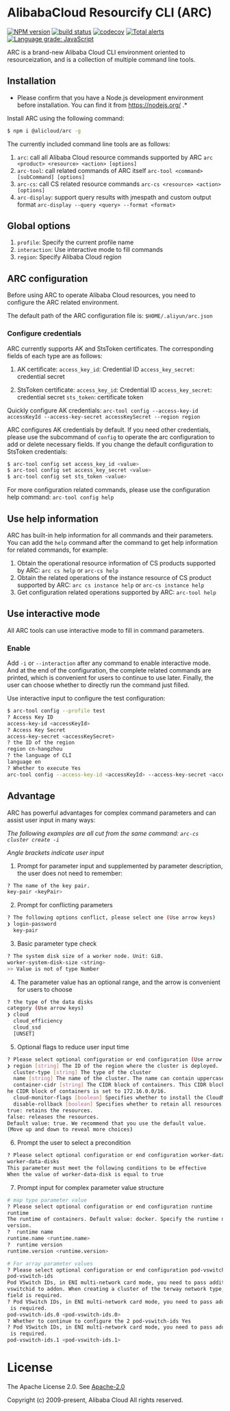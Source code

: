 # AlibabaCloud Resourcify CLI (ARC)

[![NPM version][npm-image]][npm-url]
[![build status][travis-image]][travis-url]
[![codecov][cov-image]][cov-url]
[![Total alerts][alerts-image]][alerts-url]
[![Language grade: JavaScript][grade-image]][grade-url]

[npm-image]: https://img.shields.io/npm/v/@alicloud/arc.svg?style=flat-square
[npm-url]: https://npmjs.org/package/@alicloud/arc
[travis-image]: https://img.shields.io/travis/aliyun/alibabacloud-resourcify-cli/master.svg?style=flat-square
[travis-url]: https://travis-ci.com/aliyun/alibabacloud-resourcify-cli
[cov-image]: https://codecov.io/gh/aliyun/alibabacloud-resourcify-cli/branch/master/graph/badge.svg
[cov-url]: https://codecov.io/gh/aliyun/alibabacloud-resourcify-cli
[alerts-image]:https://img.shields.io/lgtm/alerts/g/aliyun/alibabacloud-resourcify-cli.svg?logo=lgtm&logoWidth=18
[alerts-url]:https://lgtm.com/projects/g/aliyun/alibabacloud-resourcify-cli/alerts/
[grade-image]:https://img.shields.io/lgtm/grade/javascript/g/aliyun/alibabacloud-resourcify-cli.svg?logo=lgtm&logoWidth=18
[grade-url]:https://lgtm.com/projects/g/aliyun/alibabacloud-resourcify-cli/context:javascript


ARC is a brand-new Alibaba Cloud CLI environment oriented to resourceization, and is a collection of multiple command line tools.

## Installation

* Please confirm that you have a Node.js development environment before installation. You can find it from https://nodejs.org/ .*

Install ARC using the following command:

```sh
$ npm i @alicloud/arc -g
```

The currently included command line tools are as follows:

1. `arc`: call all Alibaba Cloud resource commands supported by ARC
`arc <product> <resource> <action> [options]`
2. `arc-tool`: call related commands of ARC itself
`arc-tool <command> [subCommand] [options]`
3. `arc-cs`: call CS related resource commands
`arc-cs <resource> <action> [options]`
4. `arc-display`: support query results with jmespath and custom output format
`arc-display --query <query> --format <format>`

## Global options

1. `profile`: Specify the current profile name
2. `interaction`: Use interactive mode to fill commands
3. `region`: Specify Alibaba Cloud region

## ARC configuration

Before using ARC to operate Alibaba Cloud resources, you need to configure the ARC related environment.

The default path of the ARC configuration file is:
`$HOME/.aliyun/arc.json`

### Configure credentials

ARC currently supports AK and StsToken certificates. The corresponding fields of each type are as follows:

1. AK certificate:
`access_key_id`: Credential ID
`access_key_secret`: credential secret

2. StsToken certificate:
`access_key_id`: Credential ID
`access_key_secret`: credential secret
`sts_token`: certificate token


Quickly configure AK credentials:
`arc-tool config --access-key-id accessKeyId --access-key-secret accessKeySecret --region region`

ARC configures AK credentials by default. If you need other credentials, please use the subcommand of `config` to operate the arc configuration to add or delete necessary fields. If you change the default configuration to StsToken credentials:

```sh
$ arc-tool config set access_key_id <value>
$ arc-tool config set access_key_secret <value>
$ arc-tool config set sts_token <value>
```

For more configuration related commands, please use the configuration help command: `arc-tool config help`

## Use help information

ARC has built-in help information for all commands and their parameters. You can add the `help` command after the command to get help information for related commands, for example:
1. Obtain the operational resource information of CS products supported by ARC:
`arc cs help` or `arc-cs help`
2. Obtain the related operations of the instance resource of CS product supported by ARC:
`arc cs instance help` or `arc-cs instance help`
3. Get configuration related operations supported by ARC:
`arc-tool help`

## Use interactive mode

All ARC tools can use interactive mode to fill in command parameters.

### Enable

Add `-i` or `--interaction` after any command to enable interactive mode. And at the end of the configuration, the complete related commands are printed, which is convenient for users to continue to use later. Finally, the user can choose whether to directly run the command just filled.

Use interactive input to configure the test configuration:

```sh
$ arc-tool config --profile test
? Access Key ID
access-key-id <accessKeyId>
? Access Key Secret
access-key-secret <accessKeySecret>
? the ID of the region
region cn-hangzhou
? the language of CLI
language en
? Whether to execute Yes
arc-tool config --access-key-id <accessKeyId> --access-key-secret <accessKeySecret> --region cn-hangzhou --language en
```

## Advantage

ARC has powerful advantages for complex command parameters and can assist user input in many ways:

*The following examples are all cut from the same command: `arc-cs cluster create -i`*

*Angle brackets indicate user input*

1. Prompt for parameter input and supplemented by parameter description, the user does not need to remember:
```sh
? The name of the key pair.
key-pair <keyPair>
```

2. Prompt for conflicting parameters
```sh
? The following options conflict, please select one (Use arrow keys)
❯ login-password
  key-pair
```

3. Basic parameter type check

```sh
? The system disk size of a worker node. Unit: GiB.
worker-system-disk-size <string>
>> Value is not of type Number
```

4. The parameter value has an optional range, and the arrow is convenient for users to choose

```sh
? the type of the data disks
category (Use arrow keys)
❯ cloud
  cloud_efficiency
  cloud_ssd
  [UNSET]
```

5. Optional flags to reduce user input time

```sh
? Please select optional configuration or end configuration (Use arrow keys)
❯ region [string] The ID of the region where the cluster is deployed. 
  cluster-type [string] The type of the cluster 
  name [string] The name of the cluster. The name can contain uppercase letters, lowercase letters, Chinese characters, digits, and hyphens (-). 
  container-cidr [string] The CIDR block of containers. This CIDR block cannot overlap with that of the VPC. If the VPC is automatically created by the system, t
he CIDR block of containers is set to 172.16.0.0/16. 
  cloud-monitor-flags [boolean] Specifies whether to install the CloudMonitor agent. 
  disable-rollback [boolean] Specifies whether to retain all resources if the operation fails. Valid values:
true: retains the resources.
false: releases the resources.
Default value: true. We recommend that you use the default value. 
(Move up and down to reveal more choices)
```

6. Prompt the user to select a precondition
```sh
? Please select optional configuration or end configuration worker-data-disks
worker-data-disks
This parameter must meet the following conditions to be effective
When the value of worker-data-disk is equal to true
```

7. Prompt input for complex parameter value structure

```sh
# map type parameter value
? Please select optional configuration or end configuration runtime
runtime
The runtime of containers. Default value: docker. Specify the runtime name and
version.
?  runtime name 
runtime.name <runtime.name>
?  runtime version 
runtime.version <runtime.version>

# For array parameter values
? Please select optional configuration or end configuration pod-vswitch-ids
pod-vswitch-ids
Pod VSwitch IDs, in ENI multi-network card mode, you need to pass additional
vswitchid to addon. When creating a cluster of the terway network type, this
field is required.
? Pod VSwitch IDs, in ENI multi-network card mode, you need to pass additional vswitchid to addon. When creating a cluster of the terway network type, this field
 is required.
pod-vswitch-ids.0 <pod-vswitch-ids.0>
? Whether to continue to configure the 2 pod-vswitch-ids Yes
? Pod VSwitch IDs, in ENI multi-network card mode, you need to pass additional vswitchid to addon. When creating a cluster of the terway network type, this field
 is required.
pod-vswitch-ids.1 <pod-vswitch-ids.1>

```

# License

The Apache License 2.0. See [Apache-2.0](/LICENSE)

Copyright (c) 2009-present, Alibaba Cloud All rights reserved.
